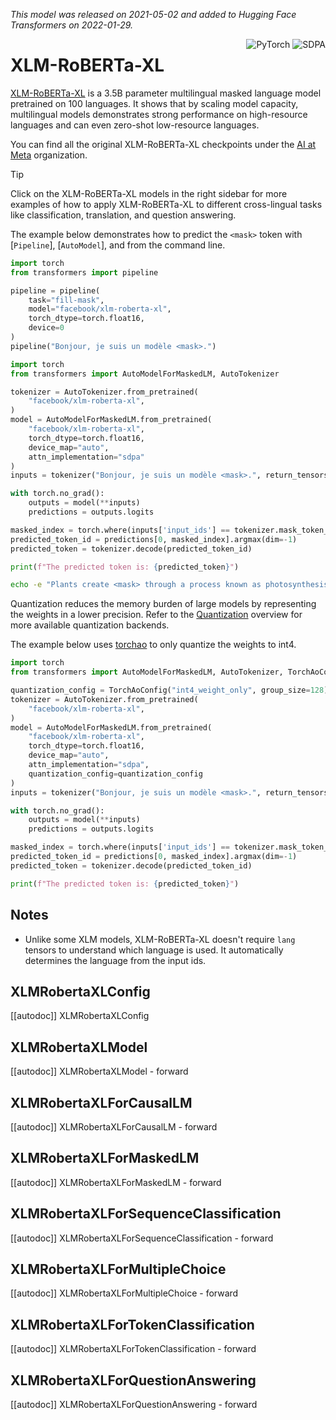 <!--Copyright 2022 The HuggingFace Team. All rights reserved.

Licensed under the Apache License, Version 2.0 (the "License"); you may not use this file except in compliance with
the License. You may obtain a copy of the License at

http://www.apache.org/licenses/LICENSE-2.0

Unless required by applicable law or agreed to in writing, software distributed under the License is distributed on
an "AS IS" BASIS, WITHOUT WARRANTIES OR CONDITIONS OF ANY KIND, either express or implied. See the License for the
specific language governing permissions and limitations under the License.

⚠️ Note that this file is in Markdown but contain specific syntax for our doc-builder (similar to MDX) that may not be
rendered properly in your Markdown viewer.

-->
*This model was released on 2021-05-02 and added to Hugging Face Transformers on 2022-01-29.*

<div style="float: right;">
    <div class="flex flex-wrap space-x-1">
        <img alt="PyTorch" src="https://img.shields.io/badge/PyTorch-DE3412?style=flat&logo=pytorch&logoColor=white">
        <img alt="SDPA" src="https://img.shields.io/badge/SDPA-DE3412?style=flat&logo=pytorch&logoColor=white">
    </div>
</div>

# XLM-RoBERTa-XL

[XLM-RoBERTa-XL](https://huggingface.co/papers/2105.00572) is a 3.5B parameter multilingual masked language model pretrained on 100 languages. It shows that by scaling model capacity, multilingual models demonstrates strong performance on high-resource languages and can even zero-shot low-resource languages.

You can find all the original XLM-RoBERTa-XL checkpoints under the [AI at Meta](https://huggingface.co/facebook?search_models=xlm) organization.

> [!TIP]
> Click on the XLM-RoBERTa-XL models in the right sidebar for more examples of how to apply XLM-RoBERTa-XL to different cross-lingual tasks like classification, translation, and question answering.

The example below demonstrates how to predict the `<mask>` token with [`Pipeline`], [`AutoModel`], and from the command line.

<hfoptions id="usage">
<hfoption id="Pipeline">

```python
import torch  
from transformers import pipeline  

pipeline = pipeline(  
    task="fill-mask",  
    model="facebook/xlm-roberta-xl",  
    torch_dtype=torch.float16,  
    device=0  
)  
pipeline("Bonjour, je suis un modèle <mask>.")  
```

</hfoption>
<hfoption id="AutoModel">

```python
import torch  
from transformers import AutoModelForMaskedLM, AutoTokenizer  

tokenizer = AutoTokenizer.from_pretrained(  
    "facebook/xlm-roberta-xl",  
)  
model = AutoModelForMaskedLM.from_pretrained(  
    "facebook/xlm-roberta-xl",  
    torch_dtype=torch.float16,  
    device_map="auto",  
    attn_implementation="sdpa"  
)  
inputs = tokenizer("Bonjour, je suis un modèle <mask>.", return_tensors="pt").to("cuda")  

with torch.no_grad():  
    outputs = model(**inputs)  
    predictions = outputs.logits  

masked_index = torch.where(inputs['input_ids'] == tokenizer.mask_token_id)[1]  
predicted_token_id = predictions[0, masked_index].argmax(dim=-1)  
predicted_token = tokenizer.decode(predicted_token_id)  

print(f"The predicted token is: {predicted_token}")
```
</hfoption>

<hfoption id="transformers CLI">

```bash
echo -e "Plants create <mask> through a process known as photosynthesis." | transformers-cli run --task fill-mask --model facebook/xlm-roberta-xl --device 0
```
</hfoption>
</hfoptions>

Quantization reduces the memory burden of large models by representing the weights in a lower precision. Refer to the [Quantization](../quantization/overview) overview for more available quantization backends.

The example below uses [torchao](../quantization/torchao) to only quantize the weights to int4.

```py
import torch
from transformers import AutoModelForMaskedLM, AutoTokenizer, TorchAoConfig

quantization_config = TorchAoConfig("int4_weight_only", group_size=128)
tokenizer = AutoTokenizer.from_pretrained(
    "facebook/xlm-roberta-xl",
)
model = AutoModelForMaskedLM.from_pretrained(
    "facebook/xlm-roberta-xl",
    torch_dtype=torch.float16,
    device_map="auto",
    attn_implementation="sdpa",
    quantization_config=quantization_config
)
inputs = tokenizer("Bonjour, je suis un modèle <mask>.", return_tensors="pt").to("cuda")

with torch.no_grad():
    outputs = model(**inputs)
    predictions = outputs.logits

masked_index = torch.where(inputs['input_ids'] == tokenizer.mask_token_id)[1]
predicted_token_id = predictions[0, masked_index].argmax(dim=-1)
predicted_token = tokenizer.decode(predicted_token_id)

print(f"The predicted token is: {predicted_token}")
```

## Notes

- Unlike some XLM models, XLM-RoBERTa-XL doesn't require `lang` tensors to understand which language is used. It automatically determines the language from the input ids.

## XLMRobertaXLConfig

[[autodoc]] XLMRobertaXLConfig

## XLMRobertaXLModel

[[autodoc]] XLMRobertaXLModel
    - forward

## XLMRobertaXLForCausalLM

[[autodoc]] XLMRobertaXLForCausalLM
    - forward

## XLMRobertaXLForMaskedLM

[[autodoc]] XLMRobertaXLForMaskedLM
    - forward

## XLMRobertaXLForSequenceClassification

[[autodoc]] XLMRobertaXLForSequenceClassification
    - forward

## XLMRobertaXLForMultipleChoice

[[autodoc]] XLMRobertaXLForMultipleChoice
    - forward

## XLMRobertaXLForTokenClassification

[[autodoc]] XLMRobertaXLForTokenClassification
    - forward

## XLMRobertaXLForQuestionAnswering

[[autodoc]] XLMRobertaXLForQuestionAnswering
    - forward
